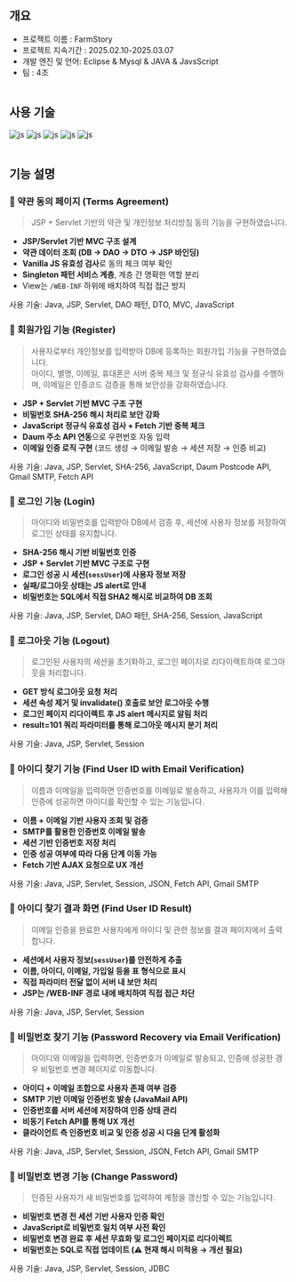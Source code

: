 ## 개요
- 프로젝트 이름 : FarmStory
- 프로젝트 지속기간 : 2025.02.10-2025.03.07
- 개발 엔진 및 언어: Eclipse & Mysql & JAVA & JavsScript  
- 팀 : 4조 
<br><br>
## 사용 기술
![js](https://img.shields.io/badge/Java-ED8B00?style=for-the-badge&logo=openjdk&logoColor=white)
![js](https://img.shields.io/badge/JavaScript-F7DF1E?style=for-the-badge&logo=JavaScript&logoColor=white)
![js](https://img.shields.io/badge/CSS-239120?&style=for-the-badge&logo=css3&logoColor=white)
![js](https://img.shields.io/badge/HTML5-E34F26?style=for-the-badge&logo=html5&logoColor=white)
![js](https://img.shields.io/badge/MySQL-00000F?style=for-the-badge&logo=mysql&logoColor=white) <br><br>

## 기능 설명
### 📄 약관 동의 페이지 (Terms Agreement)

> JSP + Servlet 기반의 약관 및 개인정보 처리방침 동의 기능을 구현하였습니다.

- **JSP/Servlet 기반 MVC 구조 설계**
- **약관 데이터 조회 (DB → DAO → DTO → JSP 바인딩)**
- **Vanilla JS 유효성 검사**로 동의 체크 여부 확인
- **Singleton 패턴 서비스 계층**, 계층 간 명확한 역할 분리
- View는 `/WEB-INF` 하위에 배치하여 직접 접근 방지

사용 기술: Java, JSP, Servlet, DAO 패턴, DTO, MVC, JavaScript


### 👤 회원가입 기능 (Register)

> 사용자로부터 개인정보를 입력받아 DB에 등록하는 회원가입 기능을 구현하였습니다.  
> 아이디, 별명, 이메일, 휴대폰은 서버 중복 체크 및 정규식 유효성 검사를 수행하며, 이메일은 인증코드 검증을 통해 보안성을 강화하였습니다.

- **JSP + Servlet 기반 MVC 구조 구현**
- **비밀번호 SHA-256 해시 처리로 보안 강화**
- **JavaScript 정규식 유효성 검사 + Fetch 기반 중복 체크**
- **Daum 주소 API 연동**으로 우편번호 자동 입력
- **이메일 인증 로직 구현** (코드 생성 → 이메일 발송 → 세션 저장 → 인증 비교)

사용 기술: Java, JSP, Servlet, SHA-256, JavaScript, Daum Postcode API, Gmail SMTP, Fetch API

### 🔐 로그인 기능 (Login)

> 아이디와 비밀번호를 입력받아 DB에서 검증 후, 세션에 사용자 정보를 저장하여 로그인 상태를 유지합니다.

- **SHA-256 해시 기반 비밀번호 인증**
- **JSP + Servlet 기반 MVC 구조로 구현**
- **로그인 성공 시 세션(`sessUser`)에 사용자 정보 저장**
- **실패/로그아웃 상태는 JS alert로 안내**
- **비밀번호는 SQL에서 직접 SHA2 해시로 비교하여 DB 조회**

사용 기술: Java, JSP, Servlet, DAO 패턴, SHA-256, Session, JavaScript

### 🚪 로그아웃 기능 (Logout)

> 로그인된 사용자의 세션을 초기화하고, 로그인 페이지로 리다이렉트하여 로그아웃을 처리합니다.

- **GET 방식 로그아웃 요청 처리**
- **세션 속성 제거 및 invalidate() 호출로 보안 로그아웃 수행**
- **로그인 페이지 리다이렉트 후 JS alert 메시지로 알림 처리**
- **result=101 쿼리 파라미터를 통해 로그아웃 메시지 분기 처리**

사용 기술: Java, JSP, Servlet, Session

### 🔎 아이디 찾기 기능 (Find User ID with Email Verification)

> 이름과 이메일을 입력하면 인증번호를 이메일로 발송하고, 사용자가 이를 입력해 인증에 성공하면 아이디를 확인할 수 있는 기능입니다.

- **이름 + 이메일 기반 사용자 조회 및 검증**
- **SMTP를 활용한 인증번호 이메일 발송**
- **세션 기반 인증번호 저장 처리**
- **인증 성공 여부에 따라 다음 단계 이동 가능**
- **Fetch 기반 AJAX 요청으로 UX 개선**

사용 기술: Java, JSP, Servlet, Session, JSON, Fetch API, Gmail SMTP

### 🧾 아이디 찾기 결과 화면 (Find User ID Result)

> 이메일 인증을 완료한 사용자에게 아이디 및 관련 정보를 결과 페이지에서 출력합니다.

- **세션에서 사용자 정보(`sessUser`)를 안전하게 추출**
- **이름, 아이디, 이메일, 가입일 등을 표 형식으로 표시**
- **직접 파라미터 전달 없이 서버 내 보안 처리**
- **JSP는 /WEB-INF 경로 내에 배치하여 직접 접근 차단**

사용 기술: Java, JSP, Servlet, Session

### 🔐 비밀번호 찾기 기능 (Password Recovery via Email Verification)

> 아이디와 이메일을 입력하면, 인증번호가 이메일로 발송되고, 인증에 성공한 경우 비밀번호 변경 페이지로 이동합니다.

- **아이디 + 이메일 조합으로 사용자 존재 여부 검증**
- **SMTP 기반 이메일 인증번호 발송 (JavaMail API)**
- **인증번호를 서버 세션에 저장하여 인증 상태 관리**
- **비동기 Fetch API를 통해 UX 개선**
- **클라이언트 측 인증번호 비교 및 인증 성공 시 다음 단계 활성화**

사용 기술: Java, JSP, Servlet, Session, JSON, Fetch API, Gmail SMTP

### 🔑 비밀번호 변경 기능 (Change Password)

> 인증된 사용자가 새 비밀번호를 입력하여 계정을 갱신할 수 있는 기능입니다.

- **비밀번호 변경 전 세션 기반 사용자 인증 확인**
- **JavaScript로 비밀번호 일치 여부 사전 확인**
- **비밀번호 변경 완료 후 세션 무효화 및 로그인 페이지로 리다이렉트**
- **비밀번호는 SQL로 직접 업데이트 (⚠ 현재 해시 미적용 → 개선 필요)**

사용 기술: Java, JSP, Servlet, Session, JDBC


